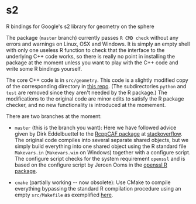 # s2
R bindings for Google's s2 library for geometry on the sphere

The package (`master` branch) currently passes `R CMD check` without any errors and warnings on Linux, OSX and Windows.
It is simply an empty shell with only one useless R function to check that the interface to the underlying C++ code works, so there is really no point in installing the package at the moment unless you want to play with the C++ code and write some R bindings yourself.

The core C++ code is in `src/geometry`. This code is a slightly modified copy of the corresponding directory in [this repo](https://github.com/micolous/s2-geometry-library). (The subdirectories `python` and `test` are removed since they aren't needed by the R package.) The modifications to the original code are minor edits to satisfy the R package checker, and no new functionality is introduced at the momement.

There are two branches at the moment:

- `master` (this is the branch you want): Here we have followed advice given by Dirk Eddelbuettel to the [RcppCAF package](https://github.com/grantbrown/RcppCAF) at [stackoverflow](http://stackoverflow.com/q/31750582/3341769). The original code compiles into several separate shared objects, but we simply build everything into one shared object using the R standard file `Makevars.in` (`Makevars.win` on Windows) together with a configure script. The configure script checks for the system requirement `openssl` and is based on the configure script by Jeroen Ooms in the [openssl R package](https://github.com/jeroenooms/openssl).

- `cmake` (partially working -- now obsolete): Use CMake to compile everything bypassing the standard R compilation procedure using an empty `src/Makefile` as exemplified [here](https://github.com/forexample/rcpp-test).
